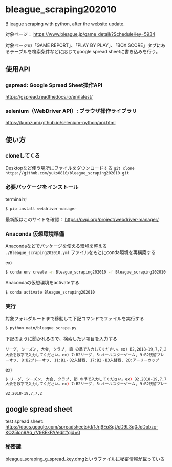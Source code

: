 # bleague_scraping202010
B league scraping with python, after the website update. 

対象ページ：
https://www.bleague.jp/game_detail/?ScheduleKey=5934

対象ページの「GAME REPORT」、「PLAY BY PLAY」、「BOX SCORE」タブにあるテーブルを検索条件などに応じてgoogle spread sheetに書き込みを行う。

## 使用API
### gspread: Google Spread Sheet操作API
https://gspread.readthedocs.io/en/latest/

### selenium（WebDriver API）: ブラウザ操作ライブラリ
https://kurozumi.github.io/selenium-python/api.html

## 使い方
### cloneしてくる
Desktopなど使う場所にファイルをダウンロードする
`git clone https://github.com/yuks0810/bleague_scraping202010.git`

### 必要パッケージをインストール
terminalで

```bash
$ pip install webdriver-manager
```
最新版はこのサイトを確認：
https://pypi.org/project/webdriver-manager/

### Anaconda 仮想環境準備
Anacondaなどでパッケージを使える環境を整える
`./Bleague_scraping202010.yml`
ファイルをもとにconda環境を再構築する

ex)

```bash
$ conda env create -n Bleague_scraping202010 -f Bleague_scraping202010.yml
```

Anacondaの仮想環境をactivateする

```bash
$ conda activate Bleague_scraping202010
```

### 実行
対象フォルダルートまで移動して下記コマンドでファイルを実行する

```bash
$ python main/bleague_scrape.py
```

下記のように聞かれるので、検索したい項目を入力する

```
リーグ, シーズン, 大会, クラブ, 節 の準で入力してください。ex) B2,2018-19,7,7,2 
大会を数字で入力してください。ex) 7:B2リーグ, 5:オールスターゲーム, 9:B2残留プレーオフ, 8:B2プレーオフ, 11:B1・B2入替戦, 17:B2・B3入替戦, 20:アーリーカップ
```
ex) 

```bash
$ リーグ, シーズン, 大会, クラブ, 節 の準で入力してください。ex) B2,2018-19,7,7,2 
大会を数字で入力してください。ex) 7:B2リーグ, 5:オールスターゲーム, 9:B2残留プレーオフ, 8:B2プレーオフ, 11:B1・B2入替戦, 17:B2・B3入替戦, 20:アーリーカップ

B2,2018-19,7,7,2
```
## google spread sheet
test spread sheet:
https://docs.google.com/spreadsheets/d/1Jrj9EoSqUcD9L3q0JoDobzc-KO25lon9Aq_rV98EkPA/edit#gid=0

### 秘密鍵
bleague_scraping_g_spread_key.dmgというファイルに秘密情報が載っている

